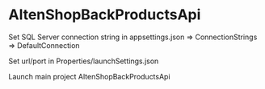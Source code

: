 # AltenShopBackProductsApi

Set SQL Server connection string in appsettings.json => ConnectionStrings => DefaultConnection

Set url/port in Properties/launchSettings.json

Launch main project AltenShopBackProductsApi

